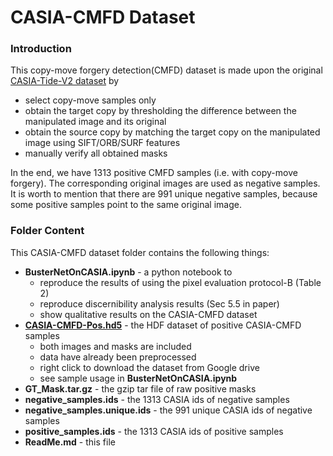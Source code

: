 # CASIA-CMFD Dataset

### Introduction
This copy-move forgery detection(CMFD) dataset is made upon the original [CASIA-Tide-V2 dataset](http://forensics.idealtest.org/casiav2/) by 

- select copy-move samples only
- obtain the target copy by thresholding the difference between the manipulated image and its original 
- obtain the source copy by matching the target copy on the manipulated image using SIFT/ORB/SURF features
- manually verify all obtained masks

In the end, we have 1313 positive CMFD samples (i.e. with copy-move forgery). The corresponding original images are used as negative samples. It is worth to mention that there are 991 unique negative samples, because some positive samples point to the same original image.

### Folder Content
This CASIA-CMFD dataset folder contains the following things:

* **BusterNetOnCASIA.ipynb** - a python notebook to 
  - reproduce the results of using the pixel evaluation protocol-B (Table 2)
  - reproduce discernibility analysis results (Sec 5.5 in paper)
  - show qualitative results on the CASIA-CMFD dataset
* [**CASIA-CMFD-Pos.hd5**](https://drive.google.com/file/d/1GSwex77B8cQ6nyTYOMffwex8Hry_L_x7/view?usp=sharing) - the HDF dataset of positive CASIA-CMFD samples
  - both images and masks are included
  - data have already been preprocessed
  - right click to download the dataset from Google drive
  - see sample usage in **BusterNetOnCASIA.ipynb**
* **GT_Mask.tar.gz** - the gzip tar file of raw positive masks
* **negative_samples.ids** - the 1313 CASIA ids of negative samples
* **negative_samples.unique.ids** - the 991 unique CASIA ids of negative samples
* **positive_samples.ids** - the 1313 CASIA ids of positive samples
* **ReadMe.md** - this file
